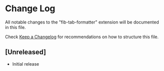 # Change Log

All notable changes to the "fib-tab-formatter" extension will be documented in this file.

Check [Keep a Changelog](http://keepachangelog.com/) for recommendations on how to structure this file.

## [Unreleased]

- Initial release